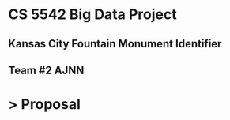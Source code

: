 # CS 5542 Big Data Project  
## Kansas City Fountain Monument Identifier
## Team #2 AJNN 

# > Proposal


